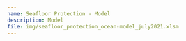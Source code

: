 ```yaml
---
name: Seafloor Protection - Model
description: Model
file: img/seafloor_protection_ocean-model_july2021.xlsm
---
```

